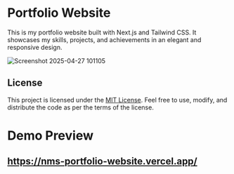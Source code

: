 # Portfolio Website

This is my portfolio website built with Next.js and Tailwind CSS. It showcases my skills, projects, and achievements in an elegant and responsive design.


![Screenshot 2025-04-27 101105](https://github.com/user-attachments/assets/c6cc0aa8-d776-44d7-9d1e-1ed5f1d10d88)


## License

This project is licensed under the [MIT License](https://opensource.org/licenses/MIT). Feel free to use, modify, and distribute the code as per the terms of the license.

# Demo Preview

## https://nms-portfolio-website.vercel.app/
